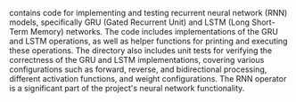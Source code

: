 contains code for implementing and testing recurrent neural network (RNN) models, specifically GRU (Gated Recurrent Unit) and LSTM (Long Short-Term Memory) networks. The code includes implementations of the GRU and LSTM operations, as well as helper functions for printing and executing these operations. The directory also includes unit tests for verifying the correctness of the GRU and LSTM implementations, covering various configurations such as forward, reverse, and bidirectional processing, different activation functions, and weight configurations. The RNN operator is a significant part of the project's neural network functionality.